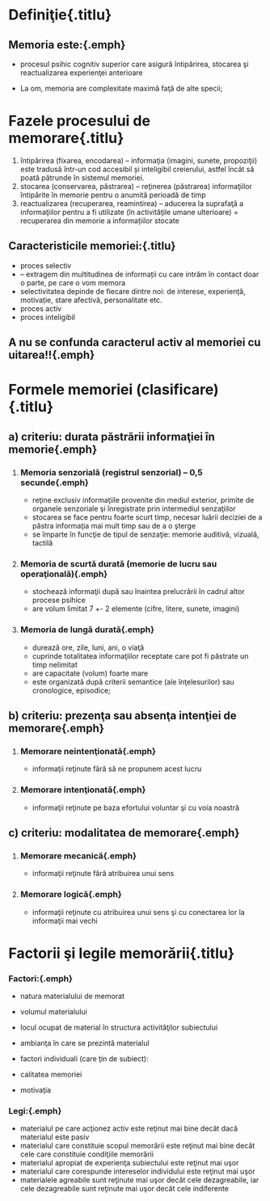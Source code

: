 # Definiţie{.titlu}

## Memoria este:{.emph}

*   procesul psihic cognitiv superior care asigură întipărirea, stocarea şi reactualizarea experienţei anterioare

*   La om, memoria are complexitate maximă faţă de alte specii;

# Fazele procesului de memorare{.titlu}

1.  întipărirea (fixarea, encodarea) – informaţia (imagini, sunete, propoziţii) este tradusă într-un cod accesibil și inteligibil creierului, astfel încât să poată pătrunde în sistemul memoriei.
2.  stocarea (conservarea, păstrarea) – reţinerea (păstrarea) informaţiilor întipărite în memorie pentru o anumită perioadă de timp
3.  reactualizarea (recuperarea, reamintirea) – aducerea la suprafaţă a informaţiilor pentru a fi utilizate (în activităţile umane ulterioare) = recuperarea din memorie a informațiilor stocate

## Caracteristicile memoriei:{.titlu}

*   proces selectiv
*   – extragem din multitudinea de informații cu care intrăm în contact doar o parte, pe care o vom memora
*   selectivitatea depinde de fiecare dintre noi: de interese, experiență, motivație, stare afectivă, personalitate etc.
*   proces activ
*   proces inteligibil

## A nu se confunda caracterul activ al memoriei cu uitarea!!{.emph}

# Formele memoriei (clasificare){.titlu}

## a) criteriu: durata păstrării informaţiei în memorie{.emph}

1.  ### **Memoria senzorială (registrul senzorial) – 0,5 secunde**{.emph}

    *   reţine exclusiv informaţiile provenite din mediul exterior, primite de organele senzoriale şi înregistrate prin intermediul senzaţiilor
    *   stocarea se face pentru foarte scurt timp, necesar luării deciziei de a păstra informaţia mai mult timp sau de a o şterge
    *   se împarte în funcţie de tipul de senzaţie: memorie auditivă, vizuală, tactilă
2.  ### **Memoria de scurtă durată (memorie de lucru sau operaţională)**{.emph}

    *   stochează informaţii după sau înaintea prelucrării în cadrul altor procese psihice
    *   are volum limitat 7 +- 2 elemente (cifre, litere, sunete, imagini)
3.  ### **Memoria de lungă durată**{.emph}

    *   durează ore, zile, luni, ani, o viaţă
    *   cuprinde totalitatea informaţiilor receptate care pot fi păstrate un timp nelimitat
    *   are capacitate (volum) foarte mare
    *   este organizată după criterii semantice (ale înţelesurilor) sau cronologice, episodice;

## b) criteriu: prezenţa sau absenţa intenţiei de memorare{.emph}

1.  ### **Memorare neintenţionată**{.emph}

    - informaţii reţinute fără să ne propunem acest lucru
2.  ### **Memorare intenţionată**{.emph}

    - informaţii reţinute pe baza efortului voluntar şi cu voia noastră

## c) criteriu: modalitatea de memorare{.emph}

1.  ### **Memorare mecanică**{.emph}

    - informaţii reţinute fără atribuirea unui sens
2.  ### **Memorare logică**{.emph}

    - informaţii reţinute cu atribuirea unui sens şi cu conectarea lor la informaţii mai vechi

# Factorii şi legile memorării{.titlu}

### Factori:{.emph}

*   natura materialului de memorat
*   volumul materialului
*   locul ocupat de material în structura activităţilor subiectului
*   ambianţa în care se prezintă materialul
*   factori individuali (care ţin de subiect):

*   calitatea memoriei
*   motivaţia

### Legi:{.emph}

*   materialul pe care acţionez activ este reţinut mai bine decât dacă materialul este pasiv
*   materialul care constituie scopul memorării este reţinut mai bine decât cele care constituie condiţiile memorării
*   materialul apropiat de experienţa subiectului este reţinut mai uşor
*   materialul care corespunde intereselor individului este reţinut mai uşor
*   materialele agreabile sunt reţinute mai uşor decât cele dezagreabile, iar cele dezagreabile sunt reţinute mai uşor decât cele indiferente